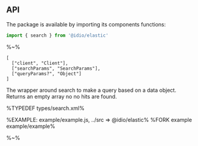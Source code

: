 ## API

The package is available by importing its components functions:

```js
import { search } from '@idio/elastic'
```

%~%

```## search
[
  ["client", "Client"],
  ["searchParams", "SearchParams"],
  ["queryParams?", "Object"]
]
```

The wrapper around search to make a query based on a data object. Returns an empty array no no hits are found.

%TYPEDEF types/search.xml%

%EXAMPLE: example/example.js, ../src => @idio/elastic%
%FORK example example/example%

%~%